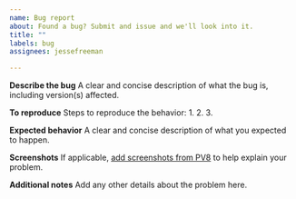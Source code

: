 ```yaml
---
name: Bug report
about: Found a bug? Submit and issue and we'll look into it.
title: ""
labels: bug
assignees: jessefreeman

---
```


**Describe the bug**
A clear and concise description of what the bug is, including version(s) affected.

**To reproduce**
Steps to reproduce the behavior:
1.
2.
3.

**Expected behavior**
A clear and concise description of what you expected to happen.

**Screenshots**
If applicable, [add screenshots from PV8](https://docs.pixelvision8.com/pixelvisionos/screenshots) to help explain your problem.

**Additional notes**
Add any other details about the problem here.
